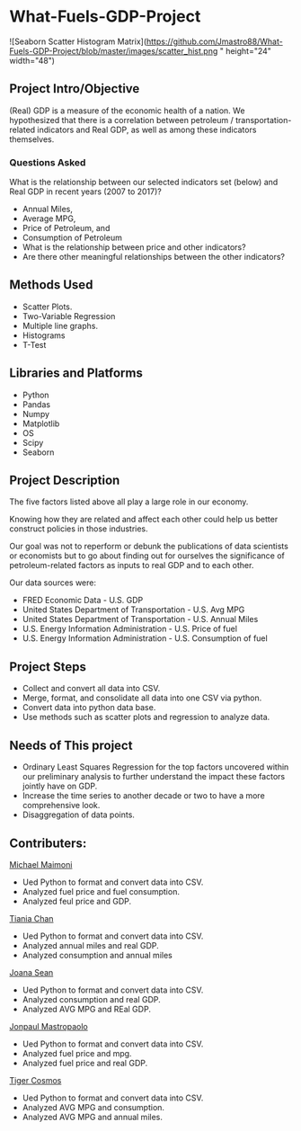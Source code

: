 # What-Fuels-GDP-Project

![Seaborn Scatter Histogram Matrix](https://github.com/Jmastro88/What-Fuels-GDP-Project/blob/master/images/scatter_hist.png " height="24" width="48")


## Project Intro/Objective
(Real) GDP is a measure of the economic health of a nation.
We hypothesized that there is a correlation between petroleum / transportation-related indicators and Real GDP, as well as among these indicators themselves.

### Questions Asked
What is the relationship between our selected indicators set (below) and Real GDP in recent years (2007 to 2017)? 
 * Annual Miles, 
 * Average MPG, 
 * Price of Petroleum, and 
 * Consumption of Petroleum
* What is the relationship between price and other indicators?
* Are there other meaningful relationships between the other indicators?

## Methods Used
* Scatter Plots.
* Two-Variable Regression
* Multiple line graphs.
* Histograms
* T-Test

## Libraries and Platforms
* Python
* Pandas
* Numpy 
* Matplotlib 
* OS
* Scipy 
* Seaborn

## Project Description
The five factors listed above all play a large role in our economy.

Knowing how they are related and affect each other could help us better construct policies in those industries.

Our goal was not to reperform or debunk the publications of data scientists or economists but to go about finding out for ourselves the significance of petroleum-related factors as inputs to real GDP and to each other.

Our data sources were:
* FRED Economic Data - U.S. GDP
* United States Department of Transportation - U.S. Avg MPG
* United States Department of Transportation - U.S. Annual Miles
* U.S. Energy Information Administration - U.S. Price of fuel
* U.S. Energy Information Administration - U.S. Consumption of fuel



## Project Steps
* Collect and convert all data into CSV.
* Merge, format, and consolidate all data into one CSV via python.
* Convert data into python data base.
* Use methods such as scatter plots and regression to analyze data.

## Needs of This project
* Ordinary Least Squares Regression for the top factors uncovered within our preliminary analysis to further understand the impact these factors jointly have on GDP. 
* Increase the time series to another decade or two to have a more comprehensive look.
* Disaggregation of data points.

## Contributers:
[Michael Maimoni](https://github.com/mmymoney/mmymoney.github.io)
 * Ued Python to format and convert data into CSV.
 * Analyzed fuel price and fuel consumption.
 * Analyzed feul price and GDP.
 
 [Tiania Chan](https://github.com/tianiachan/tianiachan.github.io)
 * Ued Python to format and convert data into CSV.
 * Analyzed annual miles and real GDP.
 * Analyzed consumption and annual miles


[Joana Sean](https://www.linkedin.com/in/joana-sean/)
 * Ued Python to format and convert data into CSV.
 * Analyzed consumption and real GDP.
 * Analyzed AVG MPG and REal GDP.


[Jonpaul Mastropaolo](https://www.linkedin.com/in/jonpaul-mastropaolo-a5310552/)
 * Ued Python to format and convert data into CSV.
 * Analyzed fuel price and mpg.
 * Analyzed fuel price and real GDP.

[Tiger Cosmos](https://www.linkedin.com/in/tigercosmos/)
 * Ued Python to format and convert data into CSV.
 * Analyzed AVG MPG and consumption.
 * Analyzed AVG MPG and annual miles.
  

 

